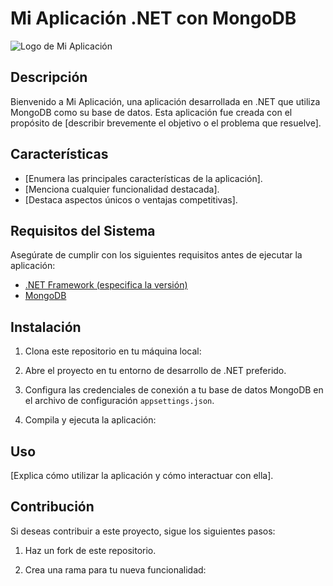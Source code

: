 ﻿# Mi Aplicación .NET con MongoDB

![Logo de Mi Aplicación](https://encrypted-tbn0.gstatic.com/images?q=tbn:ANd9GcR7BErAI_HzY6wLN2qFuJzt7Zhm0wOM-zwdUg&usqp=CAU)

## Descripción

Bienvenido a Mi Aplicación, una aplicación desarrollada en .NET que utiliza MongoDB como su base de datos. Esta aplicación fue creada con el propósito de [describir brevemente el objetivo o el problema que resuelve].

## Características

- [Enumera las principales características de la aplicación].
- [Menciona cualquier funcionalidad destacada].
- [Destaca aspectos únicos o ventajas competitivas].

## Requisitos del Sistema

Asegúrate de cumplir con los siguientes requisitos antes de ejecutar la aplicación:

- [.NET Framework (especifica la versión)](enlace_a_descarga_de_dotnet)
- [MongoDB](enlace_a_descarga_de_mongodb)

## Instalación

1. Clona este repositorio en tu máquina local:

2. Abre el proyecto en tu entorno de desarrollo de .NET preferido.

3. Configura las credenciales de conexión a tu base de datos MongoDB en el archivo de configuración `appsettings.json`.

4. Compila y ejecuta la aplicación:

## Uso

[Explica cómo utilizar la aplicación y cómo interactuar con ella].

## Contribución

Si deseas contribuir a este proyecto, sigue los siguientes pasos:

1. Haz un fork de este repositorio.

2. Crea una rama para tu nueva funcionalidad:

